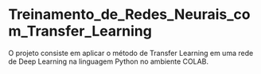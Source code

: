 # Treinamento_de_Redes_Neurais_com_Transfer_Learning
O projeto consiste em aplicar o método de Transfer Learning em uma rede de Deep Learning na linguagem Python no ambiente COLAB.
